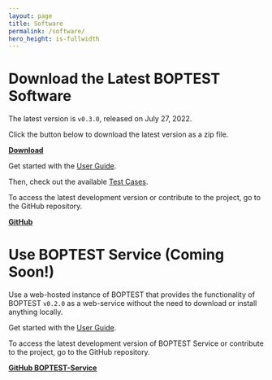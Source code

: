 ```yaml
---
layout: page
title: Software
permalink: /software/
hero_height: is-fullwidth
---
```


# Download the Latest BOPTEST Software

The latest version is ``v0.3.0``, released on July 27, 2022.

Click the button below to download the latest version as a zip file.

<a class="button is-primary" href="https://github.com/ibpsa/project1-boptest/archive/refs/tags/v0.3.0.zip"><b>Download</b></a>

Get started with the [User Guide](/docs-userguide/index.html).

Then, check out the available [Test Cases](/project1-boptest/testcases/index.html).

To access the latest development version or contribute to the project, go to the GitHub repository.

<a class="button is-info" href="https://github.com/ibpsa/project1-boptest"><b>GitHub</b></a>

# Use BOPTEST Service (Coming Soon!)

Use a web-hosted instance of BOPTEST that provides the functionality of BOPTEST ``v0.2.0`` as a web-service without the need to download or install anything locally.

Get started with the [User Guide](/docs-userguide/index.html).

To access the latest development version of BOPTEST Service or contribute to the project, go to the GitHub repository.

<a class="button is-info" href="https://github.com/ibpsa/project1-boptest/tree/boptest-service"><b>GitHub BOPTEST-Service</b></a>
